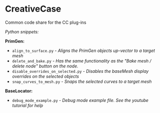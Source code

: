 # CreativeCase
Common code share for the CC plug-ins

_Python snippets:_

**PrimGen:**

- `align_to_surface.py` _- Aligns the PrimGen objects up-vector to a target mesh_
- `delete_and_bake.py` _- Has the same functionality as the "Bake mesh / delete node" button on the node._
- `disable_overrides_on_selected.py` _- Disables the baseMesh display overrides on the selected objects_
- `snap_curves_to_mesh.py` _- Snaps the selected curves to a target mesh_

**BaseLocator:**

- `debug_mode_example.py` _- Debug mode example file. See the youtube tutorial for help_